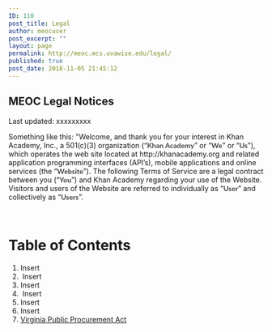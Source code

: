```yaml
---
ID: 110
post_title: Legal
author: meocuser
post_excerpt: ""
layout: page
permalink: http://meoc.mcs.uvawise.edu/legal/
published: true
post_date: 2018-11-05 21:45:12
---
```

<h2>MEOC Legal Notices</h2>		
		<p>Last updated: xxxxxxxxx</p><p>Something like this: "Welcome, and thank you for your interest in Khan Academy, Inc., a 501(c)(3) organization (“<b style="color: #444444; font-family: Lato, Helvetica, Corbel, sans-serif; font-size: inherit; font-style: normal; font-variant-ligatures: normal; font-variant-caps: normal;">Khan Academy</b>” or “<b style="color: #444444; font-family: Lato, Helvetica, Corbel, sans-serif; font-size: inherit; font-style: normal; font-variant-ligatures: normal; font-variant-caps: normal;">We</b>” or “<b style="color: #444444; font-family: Lato, Helvetica, Corbel, sans-serif; font-size: inherit; font-style: normal; font-variant-ligatures: normal; font-variant-caps: normal;">Us</b>”), which operates the web site located at http://khanacademy.org and related application programming interfaces (API’s), mobile applications and online services (the “<b style="color: #444444; font-family: Lato, Helvetica, Corbel, sans-serif; font-size: inherit; font-style: normal; font-variant-ligatures: normal; font-variant-caps: normal;">Website</b>”). The following Terms of Service are a legal contract between you (“<b style="color: #444444; font-family: Lato, Helvetica, Corbel, sans-serif; font-size: inherit; font-style: normal; font-variant-ligatures: normal; font-variant-caps: normal;">You</b>”) and Khan Academy regarding your use of the Website. Visitors and users of the Website are referred to individually as “<b style="color: #444444; font-family: Lato, Helvetica, Corbel, sans-serif; font-size: inherit; font-style: normal; font-variant-ligatures: normal; font-variant-caps: normal;">User</b>” and collectively as “<b style="color: #444444; font-family: Lato, Helvetica, Corbel, sans-serif; font-size: inherit; font-style: normal; font-variant-ligatures: normal; font-variant-caps: normal;">Users</b>”.</p><p> </p>		
			<h1>Table of Contents</h1>		
		<ol><li>Insert </li><li> Insert</li><li>Insert</li><li> Insert</li><li>Insert</li><li>Insert</li><li><a href="https://law.lis.virginia.gov/vacodepopularnames/virginia-public-procurement-act/">Virginia Public Procurement Act</a></li></ol>